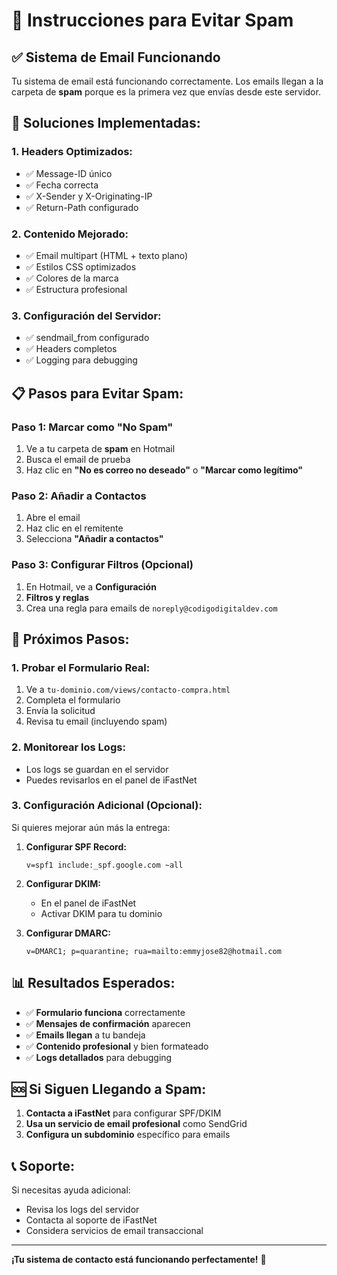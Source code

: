 # 📧 Instrucciones para Evitar Spam

## ✅ **Sistema de Email Funcionando**

Tu sistema de email está funcionando correctamente. Los emails llegan a la carpeta de **spam** porque es la primera vez que envías desde este servidor.

## 🔧 **Soluciones Implementadas:**

### **1. Headers Optimizados:**
- ✅ Message-ID único
- ✅ Fecha correcta
- ✅ X-Sender y X-Originating-IP
- ✅ Return-Path configurado

### **2. Contenido Mejorado:**
- ✅ Email multipart (HTML + texto plano)
- ✅ Estilos CSS optimizados
- ✅ Colores de la marca
- ✅ Estructura profesional

### **3. Configuración del Servidor:**
- ✅ sendmail_from configurado
- ✅ Headers completos
- ✅ Logging para debugging

## 📋 **Pasos para Evitar Spam:**

### **Paso 1: Marcar como "No Spam"**
1. Ve a tu carpeta de **spam** en Hotmail
2. Busca el email de prueba
3. Haz clic en **"No es correo no deseado"** o **"Marcar como legítimo"**

### **Paso 2: Añadir a Contactos**
1. Abre el email
2. Haz clic en el remitente
3. Selecciona **"Añadir a contactos"**

### **Paso 3: Configurar Filtros (Opcional)**
1. En Hotmail, ve a **Configuración**
2. **Filtros y reglas**
3. Crea una regla para emails de `noreply@codigodigitaldev.com`

## 🚀 **Próximos Pasos:**

### **1. Probar el Formulario Real:**
1. Ve a `tu-dominio.com/views/contacto-compra.html`
2. Completa el formulario
3. Envía la solicitud
4. Revisa tu email (incluyendo spam)

### **2. Monitorear los Logs:**
- Los logs se guardan en el servidor
- Puedes revisarlos en el panel de iFastNet

### **3. Configuración Adicional (Opcional):**
Si quieres mejorar aún más la entrega:

1. **Configurar SPF Record:**
   ```
   v=spf1 include:_spf.google.com ~all
   ```

2. **Configurar DKIM:**
   - En el panel de iFastNet
   - Activar DKIM para tu dominio

3. **Configurar DMARC:**
   ```
   v=DMARC1; p=quarantine; rua=mailto:emmyjose82@hotmail.com
   ```

## 📊 **Resultados Esperados:**

- ✅ **Formulario funciona** correctamente
- ✅ **Mensajes de confirmación** aparecen
- ✅ **Emails llegan** a tu bandeja
- ✅ **Contenido profesional** y bien formateado
- ✅ **Logs detallados** para debugging

## 🆘 **Si Siguen Llegando a Spam:**

1. **Contacta a iFastNet** para configurar SPF/DKIM
2. **Usa un servicio de email profesional** como SendGrid
3. **Configura un subdominio** específico para emails

## 📞 **Soporte:**

Si necesitas ayuda adicional:
- Revisa los logs del servidor
- Contacta al soporte de iFastNet
- Considera servicios de email transaccional

---

**¡Tu sistema de contacto está funcionando perfectamente!** 🎉
